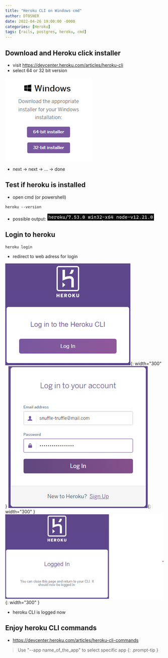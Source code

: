 ```yaml
---
title: "Heroku CLI on Windows cmd"
author: DTOSNER
date: 2022-04-26 19:00:00 -0000
categories: [Heroku]
tags: [rails, postgres, heroku, cmd]
---
```


## Download and Heroku click installer

- visit https://devcenter.heroku.com/articles/heroku-cli
- select 64 or 32 bit version

![image](assets/2022-04-26-heroku-cli-powershell/1.png)

- next -> next -> ... -> done

## Test if heroku is installed

- open cmd (or powershell)

```console
heroku --version
```

- possible output:  ![image](assets/2022-04-26-heroku-cli-powershell/2.png)

## Login to heroku

```console
heroku login
```

- redirect to web adress for login

![image](assets/2022-04-26-heroku-cli-powershell/3.png){: width="300" }
![image](assets/2022-04-26-heroku-cli-powershell/4.png){: width="300" }
![image](assets/2022-04-26-heroku-cli-powershell/5.png){: width="300" }

- heroku CLI is logged now

## Enjoy heroku CLI commands

- https://devcenter.heroku.com/articles/heroku-cli-commands

> Use "--app name_of_the_app" to select specific app
{: .prompt-tip }







